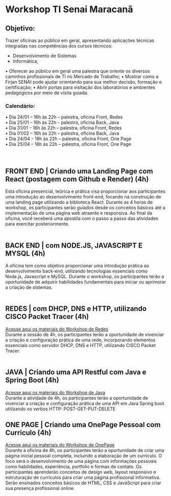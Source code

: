 # Workshop TI Senai Maracanã

## Objetivo: 
Trazer oficinas ao público em geral, apresentando aplicações técnicas integradas nas competências dos cursos técnicos:
* Desenvolvimento de Sistemas
* Informática; 

•	Oferecer ao público em geral uma palestra que oriente os diversos caminhos profissionais de TI no Mercado de Trabalho;
•	Mostrar como a Firjan SENAI pode ajudar orientando para sua melhor decisão, formação e certificação; 
•	Abrir portas para visitação dos laboratórios e ambientes pedagógicos por meio de visita guiada.

### Calendário:
•	Dia 24/01 – 16h às 22h – palestra, oficina Front, Redes<br>
•	Dia 25/01 – 16h às 22h – palestra, oficina Back, Java<br>
•	Dia 31/01 – 16h às 22h – palestra, oficina Front, Redes<br>
•	Dia 01/02 – 16h às 22h – palestra, oficina Back, Java<br>
•	Dia 24/04 – 18h às 22h – palestra, oficina Front, One Page<br>
•	Dia 25/04 – 18h às 22h – palestra, oficina Front, One Page<br>
<br>
<br>
## FRONT END | Criando uma Landing Page com React (postagem com Github e Render) (4h)
Esta oficina presencial, teórica e prática visa proporcionar aos participantes uma introdução ao desenvolvimento front-end, focando na construção de uma landing page utilizando a biblioteca React. Durante as 4 horas de workshop, os participantes serão guiados desde os conceitos básicos até a implementação de uma página web atraente e responsiva. Ao final da oficina, você receberá uma apostila com o passo a passo das atividades para exercitar posteriormente. 
<br>
<br>
## BACK END | com NODE.JS, JAVASCRIPT E MYSQL (4h)
A oficina tem como objetivo proporcionar uma introdução prática ao desenvolvimento back-end, utilizando tecnologias essenciais como Node.js, Javascript e MySQL. Durante o workshop, os participantes terão a oportunidade de adquirir habilidades fundamentais para iniciar ou aprimorar a criação de sistemas. 
<br>
<br>
## REDES | com DHCP, DNS e HTTP, utilizando CISCO Packet Tracer (4h) 
[Acesse aqui os materiais do Workshop de Redes](Redes/) <br>
Durante a sessão de 4h, os participantes terão a oportunidade de vivenciar a criação e configuração prática de uma rede, incorporando elementos essenciais como servidor DHCP, DNS e HTTP, utilizando CISCO Packet Tracer.
<br>
<br>
## JAVA | Criando uma API Restful com Java e Spring Boot (4h)
[Acesse aqui os materiais do Workshop de Java](Java/) <br>
Durante a atividade de 4h, os participantes terão a oportunidade de vivenciar a criação e configuração prática de uma API em Java Spring boot utilizando os verbos HTTP:  POST-GET-PUT-DELETE


## ONE PAGE | Criando uma OnePage Pessoal com Curriculo (4h)
[Acesse aqui os materiais do Workshop de OnePage](OnePage/) <br>
Durante a oficina de 4h, os participantes terão a oportunidade de criar uma página inicial pessoal completa, incluindo a elaboração de um currículo. O foco será o desenvolvimento de uma página com informações pessoais como  habilidades, experiência, portfolio e formas de contato. Os participantes aprenderão conceitos de design web, layout responsivo e estruturação de curriculos para criar uma página profissional informativa. Serão ensinados conceitos básicos de HTML, CSS e JavaScript para criar sua presença profissional online.
